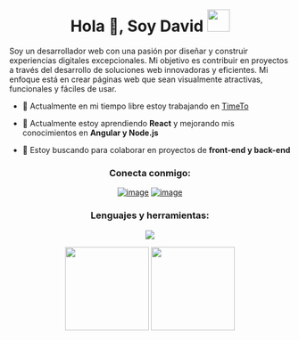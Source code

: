 


<h1 align="center">Hola 👋, Soy David <img height="40" src="https://emoji.gg/assets/emoji/7333-parrotdance.gif"></h1>
Soy un desarrollador web con una pasión por diseñar y construir experiencias digitales excepcionales. Mi objetivo es contribuir en proyectos a través del desarrollo de soluciones web innovadoras y eficientes. Mi enfoque está en crear páginas web que sean visualmente atractivas, funcionales y fáciles de usar.

- 🔭 Actualmente en mi tiempo libre estoy trabajando en [TimeTo](https://github.com/davitru60/TimeTo/tree/Projects)

- 🌱 Actualmente estoy aprendiendo **React** y mejorando mis conocimientos en **Angular y Node.js**

- 👯 Estoy buscando para colaborar en proyectos de **front-end y back-end**


<h3 align="center">Conecta conmigo:</h3>
<div align="center">

[![image](https://img.shields.io/badge/LinkedIn-0077B5?style=for-the-badge&logo=linkedin&logoColor=white)](www.linkedin.com/in/david-trujillo-carrero-576273314)
[![image](https://img.shields.io/badge/Gmail-D14836?style=for-the-badge&logo=gmail&logoColor=white)](mailto:davitru60@gmail.com)
  
</div>

<h3 align="center">Lenguajes y herramientas:</h3>

<p align="center">
  <a href="https://skillicons.dev">
    <img src="https://skillicons.dev/icons?i=angular,tailwind,bootstrap,nodejs,laravel,figma" />
  </a>
</p>

<p align= "center">
  <img height= "150" src="https://github-readme-stats.vercel.app/api?username=davitru60&theme=react&show_icons=true&include_all_commits=true" />
  <img height= "150" src="https://github-readme-stats.vercel.app/api/top-langs/?username=davitru60&theme=react&layout=compact" />
</p>
